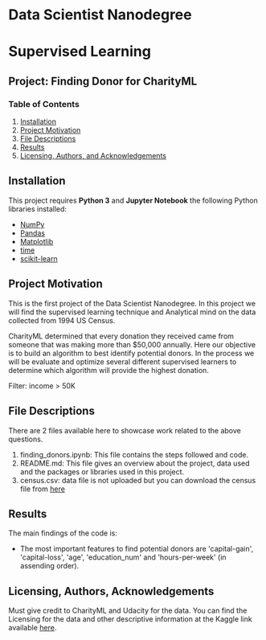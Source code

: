 # Data Scientist Nanodegree
# Supervised Learning
## Project: Finding Donor for CharityML

### Table of Contents

1. [Installation](#installation)
2. [Project Motivation](#motivation)
3. [File Descriptions](#files)
4. [Results](#results)
5. [Licensing, Authors, and Acknowledgements](#licensing)

## Installation <a name="installation"></a>

This project requires **Python 3** and **Jupyter Notebook** the following Python libraries installed:

- [NumPy](http://www.numpy.org/)
- [Pandas](http://pandas.pydata.org/)
- [Matplotlib](https://pypi.org/project/times/)
- [time](http://matplotlib.org/)
- [scikit-learn](http://scikit-learn.org/stable/)

## Project Motivation<a name="motivation"></a>

This is the first project of the Data Scientist Nanodegree. In this project we will find the supervised learning technique and Analytical mind on the data collected from 1994 US Census. 

CharityML determined that every donation they received came from someone that was making more than $50,000 annually. 
Here our objective is to build an algorithm to best identify potential donors. In the process we will be evaluate and optimize several different supervised learners to determine which algorithm will provide the highest donation.

Filter: income > 50K


## File Descriptions <a name="files"></a>

There are 2 files available here to showcase work related to the above questions. 
1. finding_donors.ipynb: This file contains the steps followed and code.
2. README.md: This file gives an overview about the project, data used and the packages or libraries used in this project.
3. census.csv: data file is not uploaded but you can download the census file from [here](https://www.kaggle.com/c/udacity-mlcharity-competition/data)


## Results<a name="results"></a>

The main findings of the code is:
* The most important features to find potential donors are 'capital-gain', 'capital-loss', 'age', 'education_num' and 'hours-per-week' (in assending order). 

## Licensing, Authors, Acknowledgements<a name="licensing"></a>

Must give credit to CharityML and Udacity for the data.  You can find the Licensing for the data and other descriptive information at the Kaggle link available [here](https://www.kaggle.com/c/udacity-mlcharity-competition/data).


